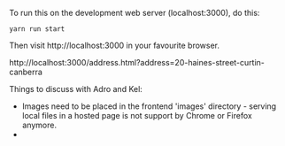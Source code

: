 To run this on the development web server (localhost:3000), do this:

    yarn run start

Then visit http://localhost:3000 in your favourite browser.

http://localhost:3000/address.html?address=20-haines-street-curtin-canberra

Things to discuss with Adro and Kel:

- Images need to be placed in the frontend 'images' directory - serving local files in a hosted page is not support by Chrome or Firefox anymore.
- 